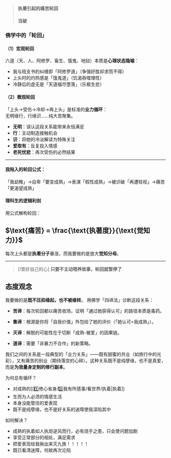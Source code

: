 > #### 执著引起的痛苦轮回
> #### 当破

### 佛学中的「轮回」
#### （1）**宏观轮回**  
六道（天、人、阿修罗、畜生、饿鬼、地狱）本质是**心理状态隐喻**：  
  - 我与班支书的纠缠即「阿修罗道」（争强好胜却求而不得）  
  - 上头时的灼热感是「饿鬼道」（饥渴吞噬理性）  
  - 冷静后的虚无是「天道福尽堕落」（乐极生悲）  
#### （2）**微观轮回**  
「上头→受伤→冷却→再上头」是标准的**业力循环**：  
无明缘行，行缘识……纯大苦聚集。
  - **无明**：误认这段关系能带来永恒满足  
  - **行**：主动制造接触机会  
  - **识**：将她的冷淡解读为特殊关注  
  - **爱取有**：反复投入情感  
  - **老死忧悲**：再次受伤的必然结果  

---
#### 我陷入的轮回公式：

「我幼稚」→自卑「要变成熟」→表演「假性成熟」→被识破「再遭轻视」→痛苦「更渴望成熟」


#### **理科生的逻辑利剑**  
用公式解构轮回：  

## $\text{痛苦} = \frac{\text{执著度}}{\text{觉知力}}$

每次上头都是**执著分子**暴涨，而我要做的是放大**觉知分母**。


---

> [!管好自己的心]
> **只要不主动喂养故事，轮回就暂停了**


## 态度观念
我要做的是**既不压抑缘起，也不被缘转**。
用佛学「四谛法」诊断这段关系：

- **苦谛**：每次轮回都以痛苦收场，证明「通过她获得认可」的路径本质是毒药。
    
- **集谛**：根源是你将「自我价值」外包给了她的评价（「她认可=我成熟」）。
    
- **灭谛**：解脱的可能性在于切断「成熟-被爱」的因果链。
    
- **道谛**：需要「非暴力不合作」的新策略。

我们之间的关系是一段典型的「业力关系」——既有甜蜜的共业（如旅行中的光彩），又有痛苦的别业（期待落空的心碎）。这种关系既不是纯孽缘，也不是真爱，而是**为我量身定制的修行副本**。

为何总有循环？
- 对成熟的[[1️⃣修心省身/3️⃣我有所感事/看世界/执着|执着]]
- 生而为人必须的情感生活
- 本身没能管住的爱表现
- 既不是纯孽缘，也不是好关系的迷障使我深陷其中


如何解决？
- 成熟的执着如人执炬逆风而行，必有烧手之患，只会使问题加剧
- 享受正常部分的相处，满足需求
- 把爱表现给我揪出来灭九族！！！！！
- 既已看清迷障，何故再次沦陷